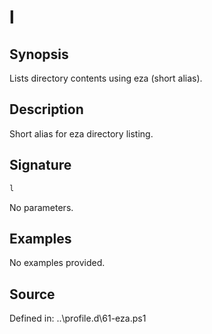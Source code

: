 # l

## Synopsis

Lists directory contents using eza (short alias).

## Description

Short alias for eza directory listing.

## Signature

```powershell
l
```

No parameters.

## Examples

No examples provided.

## Source

Defined in: ..\profile.d\61-eza.ps1
